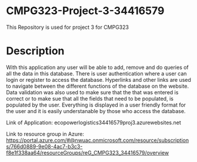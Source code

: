# CMPG323-Project-3-34416579
This Repository is used for project 3 for CMPG323

# Description

With this application any user will be able to add, remove and do queries of all the data in this database. There is user authentication where a user can login or register to access the database. Hyperlinks and other links are used to navigate between the different functions of the database on the website. Data validation was also used to make sure that the that was entered is correct or to make sue that all the fields that need to be populated, is populated by the user. Everything is displayed in a user friendly format for the user and it is easily understanable by those who access the database.

Link of Application: ecopowerlogistics34416579proj3.azurewebsites.net

Link to resource group in Azure: https://portal.azure.com/#@nwuac.onmicrosoft.com/resource/subscriptions/766d0889-9e08-4ac7-b3c3-f8e1f338aa64/resourceGroups/reG_CMPG323_34416579/overview
